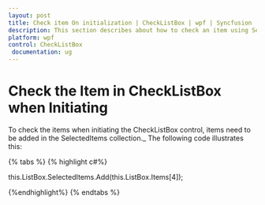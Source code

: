 ```yaml
---
layout: post
title: Check item On initialization | CheckListBox | wpf | Syncfusion
description: This section describes about how to check an item using SelectedItems in CheckListBox when initiating 
platform: wpf
control: CheckListBox
 documentation: ug
---
```


# Check the Item in CheckListBox when Initiating

To check the items when initiating the CheckListBox control, items need to be added in the SelectedItems collection._ The following code illustrates this:

{% tabs %}
{% highlight c#%}

this.ListBox.SelectedItems.Add(this.ListBox.Items[4]);

{%endhighlight%}
{% endtabs %}
